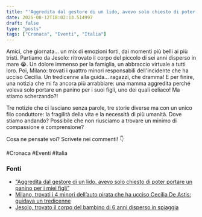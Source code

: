 ```yaml
---
title: "'Aggredita dal gestore di un lido, avevo solo chiesto di poter portare un panino per i miei figli”"
date: 2025-08-12T18:02:13.514997
draft: false
type: "posts"
tags: ["Cronaca", "Eventi", "Italia"]
---
```


Amici, che giornata...  un mix di emozioni forti, dai momenti più belli ai più tristi.  Partiamo da Jesolo: ritrovato il corpo del piccolo di sei anni disperso in mare 😭. Un dolore immenso per la famiglia, un abbraccio virtuale a tutti loro.  Poi, Milano:  trovati i quattro minori responsabili dell'incidente che ha ucciso Cecilia. Un tredicenne alla guida... ragazzi,  che dramma!  E per finire, una notizia che mi fa ancora più arrabbiare: una mamma aggredita perché voleva solo portare un panino per i suoi figli, uno dei quali celiaco! Ma stiamo scherzando?!

Tre notizie che ci lasciano senza parole,  tre storie diverse ma con un unico filo conduttore: la fragilità della vita e la necessità di più umanità.  Dove stiamo andando?  Possibile che non riusciamo a trovare un minimo di compassione e comprensione?

Cosa ne pensate voi?  Scrivete nei commenti! 👇

#Cronaca #Eventi #Italia


### Fonti
- ["Aggredita dal gestore di un lido, avevo solo chiesto di poter portare un panino per i miei figli”](https://bari.repubblica.it/cronaca/2025/08/12/news/aggredita_dal_gestore_di_un_lido_avevo_solo_chiesto_di_poter_portare_un_panino_per_i_miei_figli-424785825/)
- [Milano, trovati i 4 minori dell’auto pirata che ha ucciso Cecilia De Astis: guidava un tredicenne](https://milano.repubblica.it/cronaca/2025/08/12/news/trovati_minorenni_auto_pirata_ucciso_cecilia_de_astis_10_anni_non_imputabili-424784989/)
- [Jesolo, trovato il corpo del bambino di 6 anni disperso in spiaggia](https://www.ilsole24ore.com/art/jesolo-trovato-corpo-bambino-6-anni-disperso-spiaggia-AHJRzW9B)
